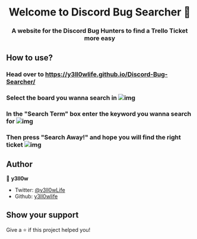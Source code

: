<h1 align="center">Welcome to Discord Bug Searcher 👋</h1>
<p>
</p>

<h3 align="center">A website for the Discord Bug Hunters to find a Trello Ticket more easy</h6>

## How to use?

### Head over to https://y3ll0wlife.github.io/Discord-Bug-Searcher/

### Select the board you wanna search in ![img](https://i.gyazo.com/2be91d39d0c99e5c1861c13f22349fc5.png)

### In the "Search Term" box enter the keyword you wanna search for ![img](https://i.gyazo.com/3d92cd95c045d990453fe891197b9f47.png)

### Then press "Search Away!" and hope you will find the right ticket ![img](https://i.gyazo.com/02c6541797483bde4b417f3414073412.png)

## Author

👤 **y3ll0w**

- Twitter: [@y3ll0wLife](https://twitter.com/y3ll0wLife)
- Github: [y3ll0wlife](https://github.com/y3ll0wlife)

## Show your support

Give a ⭐️ if this project helped you!
